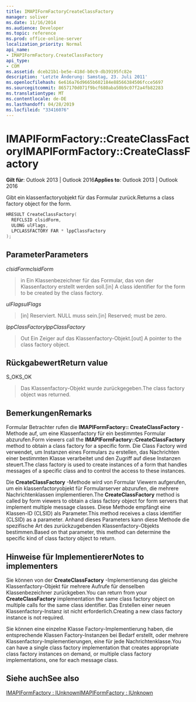 ```yaml
---
title: IMAPIFormFactoryCreateClassFactory
manager: soliver
ms.date: 11/16/2014
ms.audience: Developer
ms.topic: reference
ms.prod: office-online-server
localization_priority: Normal
api_name:
- IMAPIFormFactory.CreateClassFactory
api_type:
- COM
ms.assetid: dceb21b1-be5e-418d-b0c9-db39195fc82e
description: 'Letzte Änderung: Samstag, 23. Juli 2011'
ms.openlocfilehash: 6e616a76d9665b602184e88566384506fcce5697
ms.sourcegitcommit: 8657170d071f9bcf680aba50b9c07f2a4fb82283
ms.translationtype: MT
ms.contentlocale: de-DE
ms.lasthandoff: 04/28/2019
ms.locfileid: "33416076"
---
```

# <a name="imapiformfactorycreateclassfactory"></a><span data-ttu-id="b4af2-103">IMAPIFormFactory::CreateClassFactory</span><span class="sxs-lookup"><span data-stu-id="b4af2-103">IMAPIFormFactory::CreateClassFactory</span></span>

  
  
<span data-ttu-id="b4af2-104">**Gilt für**: Outlook 2013 | Outlook 2016</span><span class="sxs-lookup"><span data-stu-id="b4af2-104">**Applies to**: Outlook 2013 | Outlook 2016</span></span> 
  
<span data-ttu-id="b4af2-105">Gibt ein klassenfactoryobjekt für das Formular zurück.</span><span class="sxs-lookup"><span data-stu-id="b4af2-105">Returns a class factory object for the form.</span></span>
  
```cpp
HRESULT CreateClassFactory(
  REFCLSID clsidForm,
  ULONG ulFlags,
  LPCLASSFACTORY FAR * lppClassFactory
);
```

## <a name="parameters"></a><span data-ttu-id="b4af2-106">Parameter</span><span class="sxs-lookup"><span data-stu-id="b4af2-106">Parameters</span></span>

 <span data-ttu-id="b4af2-107">_clsidForm_</span><span class="sxs-lookup"><span data-stu-id="b4af2-107">_clsidForm_</span></span>
  
> <span data-ttu-id="b4af2-108">in Ein Klassenbezeichner für das Formular, das von der Klassenfactory erstellt werden soll.</span><span class="sxs-lookup"><span data-stu-id="b4af2-108">[in] A class identifier for the form to be created by the class factory.</span></span>
    
 <span data-ttu-id="b4af2-109">_ulFlags_</span><span class="sxs-lookup"><span data-stu-id="b4af2-109">_ulFlags_</span></span>
  
> <span data-ttu-id="b4af2-110">[in] Reserviert. NULL muss sein.</span><span class="sxs-lookup"><span data-stu-id="b4af2-110">[in] Reserved; must be zero.</span></span>
    
 <span data-ttu-id="b4af2-111">_lppClassFactory_</span><span class="sxs-lookup"><span data-stu-id="b4af2-111">_lppClassFactory_</span></span>
  
> <span data-ttu-id="b4af2-112">Out Ein Zeiger auf das Klassenfactory-Objekt.</span><span class="sxs-lookup"><span data-stu-id="b4af2-112">[out] A pointer to the class factory object.</span></span>
    
## <a name="return-value"></a><span data-ttu-id="b4af2-113">Rückgabewert</span><span class="sxs-lookup"><span data-stu-id="b4af2-113">Return value</span></span>

<span data-ttu-id="b4af2-114">S_OK</span><span class="sxs-lookup"><span data-stu-id="b4af2-114">S_OK</span></span> 
  
> <span data-ttu-id="b4af2-115">Das Klassenfactory-Objekt wurde zurückgegeben.</span><span class="sxs-lookup"><span data-stu-id="b4af2-115">The class factory object was returned.</span></span>
    
## <a name="remarks"></a><span data-ttu-id="b4af2-116">Bemerkungen</span><span class="sxs-lookup"><span data-stu-id="b4af2-116">Remarks</span></span>

<span data-ttu-id="b4af2-117">Formular Betrachter rufen die **IMAPIFormFactory:: CreateClassFactory** -Methode auf, um eine Klassenfactory für ein bestimmtes Formular abzurufen.</span><span class="sxs-lookup"><span data-stu-id="b4af2-117">Form viewers call the **IMAPIFormFactory::CreateClassFactory** method to obtain a class factory for a specific form.</span></span> <span data-ttu-id="b4af2-118">Die Class Factory wird verwendet, um Instanzen eines Formulars zu erstellen, das Nachrichten einer bestimmten Klasse verarbeitet und den Zugriff auf diese Instanzen steuert.</span><span class="sxs-lookup"><span data-stu-id="b4af2-118">The class factory is used to create instances of a form that handles messages of a specific class and to control the access to these instances.</span></span> 
  
<span data-ttu-id="b4af2-119">Die **CreateClassFactory** -Methode wird von Formular Viewern aufgerufen, um ein klassenfactoryobjekt für Formularserver abzurufen, die mehrere Nachrichtenklassen implementieren.</span><span class="sxs-lookup"><span data-stu-id="b4af2-119">The **CreateClassFactory** method is called by form viewers to obtain a class factory object for form servers that implement multiple message classes.</span></span> <span data-ttu-id="b4af2-120">Diese Methode empfängt eine Klassen-ID (CLSID) als Parameter.</span><span class="sxs-lookup"><span data-stu-id="b4af2-120">This method receives a class identifier (CLSID) as a parameter.</span></span> <span data-ttu-id="b4af2-121">Anhand dieses Parameters kann diese Methode die spezifische Art des zurückzugebenden Klassenfactory-Objekts bestimmen.</span><span class="sxs-lookup"><span data-stu-id="b4af2-121">Based on that parameter, this method can determine the specific kind of class factory object to return.</span></span> 
  
## <a name="notes-to-implementers"></a><span data-ttu-id="b4af2-122">Hinweise für Implementierer</span><span class="sxs-lookup"><span data-stu-id="b4af2-122">Notes to implementers</span></span>

<span data-ttu-id="b4af2-123">Sie können von der **CreateClassFactory** -Implementierung das gleiche Klassenfactory-Objekt für mehrere Aufrufe für denselben Klassenbezeichner zurückgeben.</span><span class="sxs-lookup"><span data-stu-id="b4af2-123">You can return from your **CreateClassFactory** implementation the same class factory object on multiple calls for the same class identifier.</span></span> <span data-ttu-id="b4af2-124">Das Erstellen einer neuen Klassenfactory-Instanz ist nicht erforderlich.</span><span class="sxs-lookup"><span data-stu-id="b4af2-124">Creating a new class factory instance is not required.</span></span> 
  
<span data-ttu-id="b4af2-125">Sie können eine einzelne Klasse Factory-Implementierung haben, die entsprechende Klassen Factory-Instanzen bei Bedarf erstellt, oder mehrere Klassenfactory-Implementierungen, eine für jede Nachrichtenklasse.</span><span class="sxs-lookup"><span data-stu-id="b4af2-125">You can have a single class factory implementation that creates appropriate class factory instances on demand, or multiple class factory implementations, one for each message class.</span></span>
  
## <a name="see-also"></a><span data-ttu-id="b4af2-126">Siehe auch</span><span class="sxs-lookup"><span data-stu-id="b4af2-126">See also</span></span>



[<span data-ttu-id="b4af2-127">IMAPIFormFactory : IUnknown</span><span class="sxs-lookup"><span data-stu-id="b4af2-127">IMAPIFormFactory : IUnknown</span></span>](imapiformfactoryiunknown.md)

